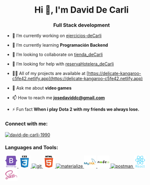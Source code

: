 <h1 align="center">Hi 👋, I'm David De Carli</h1>
<h3 align="center">Full Stack development</h3>

- 🔭 I’m currently working on [ejercicios-deCarli](https://github.com/DavidDeCarli/ejercicios-deCarli)

- 🌱 I’m currently learning **Programación Backend**

- 👯 I’m looking to collaborate on [tienda_deCarli](https://github.com/DavidDeCarli/tienda_deCarli)

- 🤝 I’m looking for help with [reservaHotelera_deCarli](https://github.com/DavidDeCarli/reservaHotelera_deCarli)

- 👨‍💻 All of my projects are available at [https://delicate-kangaroo-c5fe42.netlify.app](https://delicate-kangaroo-c5fe42.netlify.app)

- 💬 Ask me about **video games**

- 📫 How to reach me **josedaviddc@gmail.com**

- ⚡ Fun fact **When i play Dota 2 with my friends we always lose.**

<h3 align="left">Connect with me:</h3>
<p align="left">
<a href="https://linkedin.com/in/david-de-carli-1990" target="blank"><img align="center" src="https://raw.githubusercontent.com/rahuldkjain/github-profile-readme-generator/master/src/images/icons/Social/linked-in-alt.svg" alt="david-de-carli-1990" height="30" width="40" /></a>
</p>

<h3 align="left">Languages and Tools:</h3>
<p align="left"> <a href="https://getbootstrap.com" target="_blank" rel="noreferrer"> <img src="https://raw.githubusercontent.com/devicons/devicon/master/icons/bootstrap/bootstrap-plain-wordmark.svg" alt="bootstrap" width="40" height="40"/> </a> <a href="https://www.w3schools.com/css/" target="_blank" rel="noreferrer"> <img src="https://raw.githubusercontent.com/devicons/devicon/master/icons/css3/css3-original-wordmark.svg" alt="css3" width="40" height="40"/> </a> <a href="https://git-scm.com/" target="_blank" rel="noreferrer"> <img src="https://www.vectorlogo.zone/logos/git-scm/git-scm-icon.svg" alt="git" width="40" height="40"/> </a> <a href="https://www.w3.org/html/" target="_blank" rel="noreferrer"> <img src="https://raw.githubusercontent.com/devicons/devicon/master/icons/html5/html5-original-wordmark.svg" alt="html5" width="40" height="40"/> </a> <a href="https://materializecss.com/" target="_blank" rel="noreferrer"> <img src="https://raw.githubusercontent.com/prplx/svg-logos/5585531d45d294869c4eaab4d7cf2e9c167710a9/svg/materialize.svg" alt="materialize" width="40" height="40"/> </a> <a href="https://www.mysql.com/" target="_blank" rel="noreferrer"> <img src="https://raw.githubusercontent.com/devicons/devicon/master/icons/mysql/mysql-original-wordmark.svg" alt="mysql" width="40" height="40"/> </a> <a href="https://nodejs.org" target="_blank" rel="noreferrer"> <img src="https://raw.githubusercontent.com/devicons/devicon/master/icons/nodejs/nodejs-original-wordmark.svg" alt="nodejs" width="40" height="40"/> </a> <a href="https://postman.com" target="_blank" rel="noreferrer"> <img src="https://www.vectorlogo.zone/logos/getpostman/getpostman-icon.svg" alt="postman" width="40" height="40"/> </a> <a href="https://reactjs.org/" target="_blank" rel="noreferrer"> <img src="https://raw.githubusercontent.com/devicons/devicon/master/icons/react/react-original-wordmark.svg" alt="react" width="40" height="40"/> </a> <a href="https://sass-lang.com" target="_blank" rel="noreferrer"> <img src="https://raw.githubusercontent.com/devicons/devicon/master/icons/sass/sass-original.svg" alt="sass" width="40" height="40"/> </a> </p>

